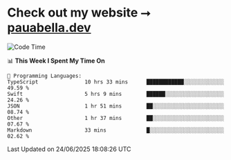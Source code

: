 # Check out my website ⭢ [pauabella.dev](https://pauabella.dev)

<!--START_SECTION:waka-->
![Code Time](http://img.shields.io/badge/Code%20Time-4%2C558%20hrs%2057%20mins-blue)

📊 **This Week I Spent My Time On** 

```text
💬 Programming Languages: 
TypeScript               10 hrs 33 mins      ████████████░░░░░░░░░░░░░   49.59 % 
Swift                    5 hrs 9 mins        ██████░░░░░░░░░░░░░░░░░░░   24.26 % 
JSON                     1 hr 51 mins        ██░░░░░░░░░░░░░░░░░░░░░░░   08.74 % 
Other                    1 hr 37 mins        ██░░░░░░░░░░░░░░░░░░░░░░░   07.67 % 
Markdown                 33 mins             █░░░░░░░░░░░░░░░░░░░░░░░░   02.62 % 
```


 Last Updated on 24/06/2025 18:08:26 UTC
<!--END_SECTION:waka-->

